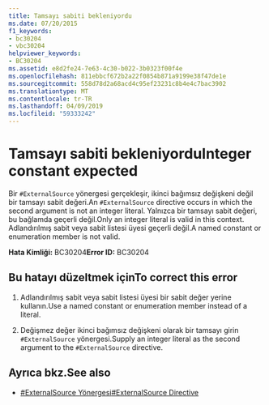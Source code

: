 ```yaml
---
title: Tamsayı sabiti bekleniyordu
ms.date: 07/20/2015
f1_keywords:
- bc30204
- vbc30204
helpviewer_keywords:
- BC30204
ms.assetid: e8d2fe24-7e63-4c30-b022-3b0323f00f4e
ms.openlocfilehash: 811ebbcf672b2a22f0854b871a9199e38f47de1e
ms.sourcegitcommit: 558d78d2a68acd4c95ef23231c8b4e4c7bac3902
ms.translationtype: MT
ms.contentlocale: tr-TR
ms.lasthandoff: 04/09/2019
ms.locfileid: "59333242"
---
```

# <a name="integer-constant-expected"></a><span data-ttu-id="5f530-102">Tamsayı sabiti bekleniyordu</span><span class="sxs-lookup"><span data-stu-id="5f530-102">Integer constant expected</span></span>
<span data-ttu-id="5f530-103">Bir `#ExternalSource` yönergesi gerçekleşir, ikinci bağımsız değişkeni değil bir tamsayı sabit değeri.</span><span class="sxs-lookup"><span data-stu-id="5f530-103">An `#ExternalSource` directive occurs in which the second argument is not an integer literal.</span></span> <span data-ttu-id="5f530-104">Yalnızca bir tamsayı sabit değeri, bu bağlamda geçerli değil.</span><span class="sxs-lookup"><span data-stu-id="5f530-104">Only an integer literal is valid in this context.</span></span> <span data-ttu-id="5f530-105">Adlandırılmış sabit veya sabit listesi üyesi geçerli değil.</span><span class="sxs-lookup"><span data-stu-id="5f530-105">A named constant or enumeration member is not valid.</span></span>  
  
 <span data-ttu-id="5f530-106">**Hata Kimliği:** BC30204</span><span class="sxs-lookup"><span data-stu-id="5f530-106">**Error ID:** BC30204</span></span>  
  
## <a name="to-correct-this-error"></a><span data-ttu-id="5f530-107">Bu hatayı düzeltmek için</span><span class="sxs-lookup"><span data-stu-id="5f530-107">To correct this error</span></span>  
  
1. <span data-ttu-id="5f530-108">Adlandırılmış sabit veya sabit listesi üyesi bir sabit değer yerine kullanın.</span><span class="sxs-lookup"><span data-stu-id="5f530-108">Use a named constant or enumeration member instead of a literal.</span></span>  
  
2. <span data-ttu-id="5f530-109">Değişmez değer ikinci bağımsız değişkeni olarak bir tamsayı girin `#ExternalSource` yönergesi.</span><span class="sxs-lookup"><span data-stu-id="5f530-109">Supply an integer literal as the second argument to the `#ExternalSource` directive.</span></span>  
  
## <a name="see-also"></a><span data-ttu-id="5f530-110">Ayrıca bkz.</span><span class="sxs-lookup"><span data-stu-id="5f530-110">See also</span></span>

- [<span data-ttu-id="5f530-111">#ExternalSource Yönergesi</span><span class="sxs-lookup"><span data-stu-id="5f530-111">#ExternalSource Directive</span></span>](../../visual-basic/language-reference/directives/externalsource-directive.md)

